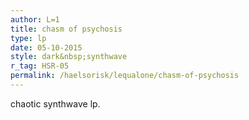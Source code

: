 ```yaml
---
author: L=1
title: chasm of psychosis
type: lp
date: 05-10-2015
style: dark&nbsp;synthwave
r_tag: HSR-05
permalink: /haelsorisk/lequalone/chasm-of-psychosis
---
```


chaotic synthwave lp.

